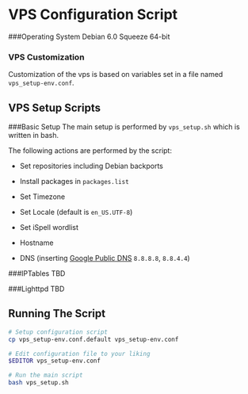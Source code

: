 VPS Configuration Script
========================

###Operating System
Debian 6.0 Squeeze 64-bit

### VPS Customization
Customization of the vps is based on variables set in a file named `vps_setup-env.conf`.


VPS Setup Scripts
-----------------

###Basic Setup
The main setup is performed by `vps_setup.sh` which is written in bash. 


The following actions are performed by the script:

+ Set repositories including Debian backports

+ Install packages in `packages.list`

+ Set Timezone

+ Set Locale (default is `en_US.UTF-8`)

+ Set iSpell wordlist

+ Hostname

+ DNS (inserting [Google Public DNS](https://developers.google.com/speed/public-dns/) `8.8.8.8`, `8.8.4.4`)

###IPTables
TBD

###Lighttpd
TBD


Running The Script
------------------
```bash
# Setup configuration script
cp vps_setup-env.conf.default vps_setup-env.conf

# Edit configuration file to your liking
$EDITOR vps_setup-env.conf

# Run the main script
bash vps_setup.sh
```
